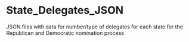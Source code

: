 # State_Delegates_JSON
JSON files with data for number/type of delegates for each state for the Republican and Democratic nomination process
